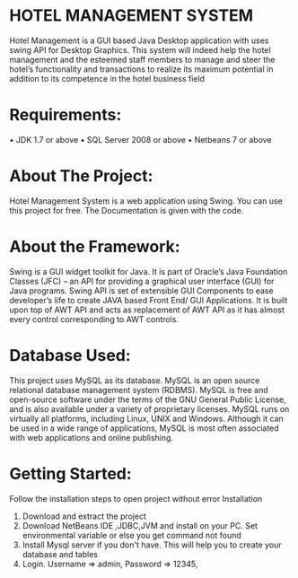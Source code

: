 # HOTEL MANAGEMENT SYSTEM
Hotel Management is a GUI based Java Desktop application with uses swing API for Desktop Graphics. This system will indeed help the hotel management and the esteemed staff members to manage and steer the hotel’s functionality and transactions to realize its maximum potential in addition to its competence in the hotel business field

# Requirements:
  •	JDK 1.7 or above
  •	SQL Server 2008 or above
  •	Netbeans 7 or above

# About The Project:
Hotel Management System is a web application using Swing. You can use this project for free. The Documentation is given with the code.

# About the Framework:
Swing is a GUI widget toolkit for Java. It is part of Oracle’s Java Foundation Classes (JFC) – an API for providing a graphical user interface (GUI) for Java programs. Swing API is set of extensible GUI Components to ease developer’s life to create JAVA based Front End/ GUI Applications. It is built upon top of AWT API and acts as replacement of AWT API as it has almost every control corresponding to AWT controls.

# Database Used:
This project uses MySQL as its database. MySQL is an open source relational database management system (RDBMS). MySQL is free and open-source software under the terms of the GNU General Public License, and is also available under a variety of proprietary licenses. MySQL runs on virtually all platforms, including Linux, UNIX and Windows. Although it can be used in a wide range of applications, MySQL is most often associated with web applications and online publishing.

# Getting Started:
Follow the installation steps to open project without error Installation
1.	Download and extract the project
2.	Download NetBeans IDE ,JDBC,JVM and install on your PC. Set environmental variable or else you get command not found
3.	Install Mysql server if you don't have. This will help you to create your database and tables
4.	Login. Username => admin, Password => 12345,

